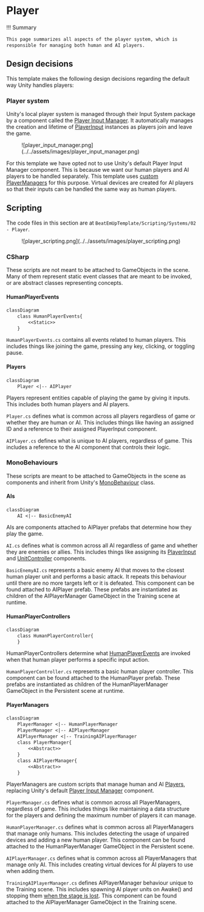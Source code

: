# Player

!!! Summary

    This page summarizes all aspects of the player system, which is responsible for managing both human and AI players.

## Design decisions

This template makes the following design decisions regarding the default way Unity handles players:

### Player system

Unity's local player system is managed through their Input System package by a component called the [Player Input Manager](https://docs.unity3d.com/Packages/com.unity.inputsystem@1.13/manual/PlayerInputManager.html). It automatically manages the creation and lifetime of [PlayerInput](https://docs.unity3d.com/Packages/com.unity.inputsystem@1.13/manual/PlayerInput.html) instances as players join and leave the game.

<figure markdown="span">
    ![player_input_manager.png](../../assets/images/player_input_manager.png)
</figure>

For this template we have opted not to use Unity's default Player Input Manager component. This is because we want our human players and AI players to be handled separately. This template uses [custom PlayerManagers](#playermanagers) for this purpose. Virtual devices are created for AI players so that their inputs can be handled the same way as human players.

## Scripting

The code files in this section are at `BeatEmUpTemplate/Scripting/Systems/02 - Player`.

<figure markdown="span">
    ![player_scripting.png](../../assets/images/player_scripting.png)
</figure>

### CSharp

These scripts are not meant to be attached to GameObjects in the scene. Many of them represent static event classes that are meant to be invoked, or are abstract classes representing concepts.

#### HumanPlayerEvents

``` mermaid
classDiagram
    class HumanPlayerEvents{
        <<Static>>
    }
```

`HumanPlayerEvents.cs` contains all events related to human players. This includes things like joining the game, pressing any key, clicking, or toggling pause.

#### Players

``` mermaid
classDiagram
    Player <|-- AIPlayer
```

Players represent entities capable of playing the game by giving it inputs. This includes both human players and AI players.

`Player.cs` defines what is common across all players regardless of game or whether they are human or AI. This includes things like having an assigned ID and a reference to their assigned PlayerInput component.

`AIPlayer.cs` defines what is unique to AI players, regardless of game. This includes a reference to the AI component that controls their logic.

### MonoBehaviours

These scripts are meant to be attached to GameObjects in the scene as components and inherit from Unity's [MonoBehaviour](https://docs.unity3d.com/6000.0/Documentation/Manual/class-MonoBehaviour.html) class.

#### AIs

``` mermaid
classDiagram
    AI <|-- BasicEnemyAI
```

AIs are components attached to AIPlayer prefabs that determine how they play the game.

`AI.cs` defines what is common across all AI regardless of game and whether they are enemies or allies. This includes things like assigning its [PlayerInput](https://docs.unity3d.com/Packages/com.unity.inputsystem@1.13/manual/PlayerInput.html) and [UnitController](unit.md#unitcontrollers) components.

`BasicEnemyAI.cs` represents a basic enemy AI that moves to the closest human player unit and performs a basic attack. It repeats this behaviour until there are no more targets left or it is defeated. This component can be found attached to AIPlayer prefab. These prefabs are instantiated as children of the AIPlayerManager GameObject in the Training scene at runtime.

#### HumanPlayerControllers

``` mermaid
classDiagram
    class HumanPlayerController{
    }
```

HumanPlayerControllers determine what [HumanPlayerEvents](#humanplayerevents) are invoked when that human player performs a specific input action.

`HumanPlayerController.cs` represents a basic human player controller. This component can be found attached to the HumanPlayer prefab. These prefabs are instantiated as children of the HumanPlayerManager GameObject in the Persistent scene at runtime.

#### PlayerManagers

``` mermaid
classDiagram
    PlayerManager <|-- HumanPlayerManager
    PlayerManager <|-- AIPlayerManager
    AIPlayerManager <|-- TrainingAIPlayerManager
    class PlayerManager{
        <<Abstract>>
    }
    class AIPlayerManager{
        <<Abstract>>
    }
```

PlayerManagers are custom scripts that manage human and AI [Players](#players), replacing Unity's default [Player Input Manager](https://docs.unity3d.com/Packages/com.unity.inputsystem@1.13/manual/PlayerInputManager.html) component.

`PlayerManager.cs` defines what is common across all PlayerManagers, regardless of game. This includes things like maintaining a data structure for the players and defining the maximum number of players it can manage.

`HumanPlayerManager.cs` defines what is common across all PlayerManagers that manage only humans. This includes detecting the usage of unpaired devices and adding a new human player. This component can be found attached to the HumanPlayerManager GameObject in the Persistent scene.

`AIPlayerManager.cs` defines what is common across all PlayerManagers that manage only AI. This includes creating virtual devices for AI players to use when adding them.

`TrainingAIPlayerManager.cs` defines AIPlayerManager behaviour unique to the Training scene. This includes spawning AI player units on Awake() and stopping them [when the stage is lost](game.md#stageevents). This component can be found attached to the AIPlayerManager GameObject in the Training scene.